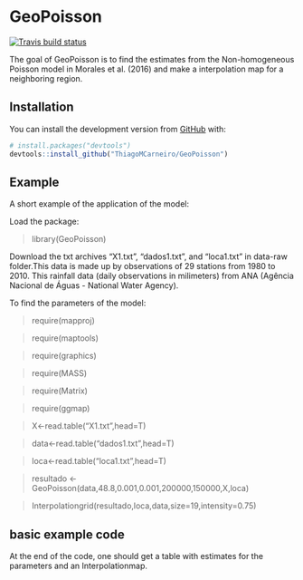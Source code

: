 
<!-- README.md is generated from README.Rmd. Please edit that file -->

# GeoPoisson

<!-- badges: start -->

[![Travis build
status](https://travis-ci.com/ThiagoMCarneiro/GeoPoisson.svg?branch=master)](https://travis-ci.com/ThiagoMCarneiro/GeoPoisson)
<!-- badges: end -->

The goal of GeoPoisson is to find the estimates from the Non-homogeneous
Poisson model in Morales et al. (2016) and make a interpolation map for
a neighboring region.

## Installation

You can install the development version from
[GitHub](https://github.com/) with:

``` r
# install.packages("devtools")
devtools::install_github("ThiagoMCarneiro/GeoPoisson")
```

## Example

A short example of the application of the model:

Load the package:

> library(GeoPoisson)

Download the txt archives “X1.txt”, “dados1.txt”, and “loca1.txt” in
data-raw folder.This data is made up by observations of 29 stations from
1980 to 2010. This rainfall data (daily observations in milimeters) from
ANA (Agência Nacional de Águas - National Water Agency).

To find the parameters of the model:

> require(mapproj)

> require(maptools)

> require(graphics)

> require(MASS)

> require(Matrix)

> require(ggmap)

> X\<-read.table(“X1.txt”,head=T)

> data\<-read.table(“dados1.txt”,head=T)

> loca\<-read.table(“loca1.txt”,head=T)

> resultado \<- GeoPoisson(data,48.8,0.001,0.001,200000,150000,X,loca)

> Interpolationgrid(resultado,loca,data,size=19,intensity=0.75)

## basic example code

At the end of the code, one should get a table with estimates for the
parameters and an Interpolationmap.

